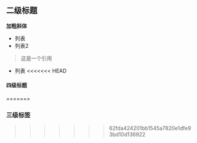 ## 二级标题


**加粗斜体**

- 列表
- 列表2


> 这是一个引用

+ 列表
<<<<<<< HEAD
#### 四级标题
=======

### 三级标签
>>>>>>> 62fda424201bb1545a7820e1dfe93bd10d136922
